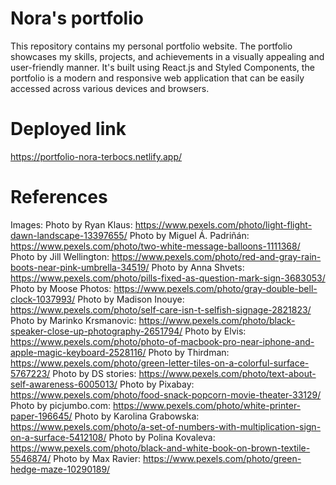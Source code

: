 # Nora's portfolio

This repository contains my personal portfolio website. The portfolio showcases my skills, projects, and achievements in a visually appealing and user-friendly manner.
It's built using React.js and Styled Components, the portfolio is a modern and responsive web application that can be easily accessed across various devices and browsers. 
# Deployed link
https://portfolio-nora-terbocs.netlify.app/

# References
Images:
Photo by Ryan Klaus: https://www.pexels.com/photo/light-flight-dawn-landscape-13397655/
Photo by Miguel Á. Padriñán: https://www.pexels.com/photo/two-white-message-balloons-1111368/
Photo by Jill Wellington: https://www.pexels.com/photo/red-and-gray-rain-boots-near-pink-umbrella-34519/
Photo by Anna Shvets: https://www.pexels.com/photo/pills-fixed-as-question-mark-sign-3683053/
Photo by Moose Photos: https://www.pexels.com/photo/gray-double-bell-clock-1037993/
Photo by Madison Inouye: https://www.pexels.com/photo/self-care-isn-t-selfish-signage-2821823/
Photo by Marinko Krsmanovic: https://www.pexels.com/photo/black-speaker-close-up-photography-2651794/
Photo by Elvis: https://www.pexels.com/photo/photo-of-macbook-pro-near-iphone-and-apple-magic-keyboard-2528116/
Photo by Thirdman: https://www.pexels.com/photo/green-letter-tiles-on-a-colorful-surface-5767223/
Photo by DS stories: https://www.pexels.com/photo/text-about-self-awareness-6005013/
Photo by Pixabay: https://www.pexels.com/photo/food-snack-popcorn-movie-theater-33129/
Photo by picjumbo.com: https://www.pexels.com/photo/white-printer-paper-196645/
Photo by Karolina Grabowska: https://www.pexels.com/photo/a-set-of-numbers-with-multiplication-sign-on-a-surface-5412108/
Photo by Polina Kovaleva: https://www.pexels.com/photo/black-and-white-book-on-brown-textile-5546874/
Photo by Max Ravier: https://www.pexels.com/photo/green-hedge-maze-10290189/
